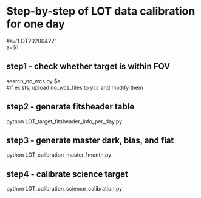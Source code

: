 # Step-by-step of LOT data calibration for one day

#a='LOT20200422'  
a=$1

## step1 - check whether target is within FOV  
search_no_wcs.py $a  
#if exists, upload no_wcs_files to ycc and modify them  

## step2 - generate fitsheader table  
python LOT_target_fitsheader_info_per_day.py  

## step3 - generate master dark, bias, and flat  
python LOT_calibration_master_1month.py  

## step4 - calibrate science target  
python LOT_calibration_science_calibration.py  


